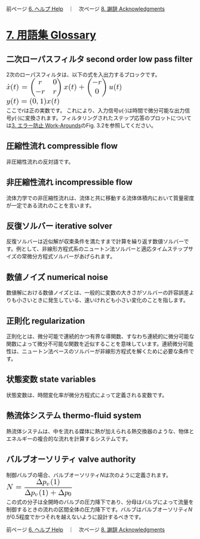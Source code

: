 前ページ [6. ヘルプ Help](./6_Help.md)　｜　次ページ [8. 謝辞 Acknowledgments](./8_Acknowledgments.md)  
  
# [7. 用語集 Glossary](http://simulationresearch.lbl.gov/modelica/userGuide/glossary.html)  
## 二次ローパスフィルタ second order low pass filter  
2次のローパスフィルタは、以下の式を入出力するブロックです。  
![fig.7.1](./fig/7_1.png "fig.7.1")<!-- \begin{equation}\dot{x}(t)=\begin{pmatrix}r&0\\-r&r\\\end{pmatrix}x(t)+\begin{pmatrix}-r\\0\\\end{pmatrix}u(t)\end{equation} -->  
![fig.7.2](./fig/7_2.png "fig.7.2")<!-- \begin{equation}y(t)=(0,1)x(t)\end{equation} -->  
ここで*r*は正の実数です。
これにより、入力信号*u*(⋅)は時間で微分可能な出力信号*y*(⋅)に変換されます。フィルタリングされたステップ応答のプロットについては[3. エラー防止 Work-Arounds](http://simulationresearch.lbl.gov/modelica/userGuide/workArounds.html)のFig. 3.2を参照してください。  
## 圧縮性流れ compressible flow  
非圧縮性流れの反対語です。  
## 非圧縮性流れ incompressible flow  
流体力学での非圧縮性流れは、流体と共に移動する流体体積内において質量密度が一定である流れのことを言います。  
## 反復ソルバー iterative solver  
反復ソルバーは近似解が収束条件を満たすまで計算を繰り返す数値ソルバーです。例として、非線形方程式系のニュートン法ソルバーと適応タイムステップサイズの常微分方程式ソルバーがあげられます。  
## 数値ノイズ numerical noise  
数値解における数値ノイズとは、一般的に変数の大きさがソルバーの許容誤差よりも小さいときに発生している、速いけれども小さい変化のことを指します。  
## 正則化 regularization  
正則化とは、微分可能で連続的かつ有界な導関数、すなわち連続的に微分可能な関数によって微分不可能な関数を近似することを意味しています。連続微分可能性は、ニュートン法ベースのソルバーが非線形方程式を解くために必要な条件です。  
## 状態変数 state variables  
状態変数は、時間変化率が微分方程式によって定義される変数です。  
## 熱流体システム thermo-fluid system  
熱流体システムは、中を流れる媒体に熱が加えられる熱交換器のような、物体とエネルギーの複合的な流れを計算するシステムです。  
## バルブオーソリティ valve authority  
制御バルブの場合、バルブオーソリティ*N*は次のように定義されます。  
![fig.7.3](./fig/7_3.png "fig.7.3")<!-- \begin{equation}N=\frac{\Delta p_{v}(1)}{\Delta p_{v}(1)+\Delta p_0}\end{equation}) -->  
この式の分子は全開時のバルブの圧力降下であり、分母はバルブによって流量を制御するときの流れの区間全体の圧力降下です。バルブはバルブオーソリティ*N*が0.5程度でかつそれを越えないように設計するべきです。
  
前ページ [6. ヘルプ Help](./6_Help.md)　｜　次ページ [8. 謝辞 Acknowledgments](./8_Acknowledgments.md)